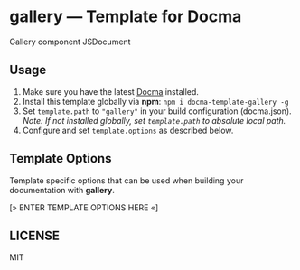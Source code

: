 # gallery — Template for Docma

Gallery component JSDocument

## Usage

1. Make sure you have the latest [Docma][docma-repo] installed.
2. Install this template globally via **npm**: `npm i docma-template-gallery -g`
3. Set `template.path` to `"gallery"` in your build configuration (docma.json).  
_Note: If not installed globally, set `template.path` to absolute local path._
4. Configure and set `template.options` as described below.

## Template Options

Template specific options that can be used when building your documentation with **gallery**.

[» ENTER TEMPLATE OPTIONS HERE «]

## LICENSE

MIT

[docma-repo]:https://github.com/onury/docma
